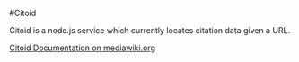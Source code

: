 #Citoid

Citoid is a node.js service which currently locates citation data given a URL.

[Citoid Documentation on mediawiki.org](https://www.mediawiki.org/wiki/Citoid)
